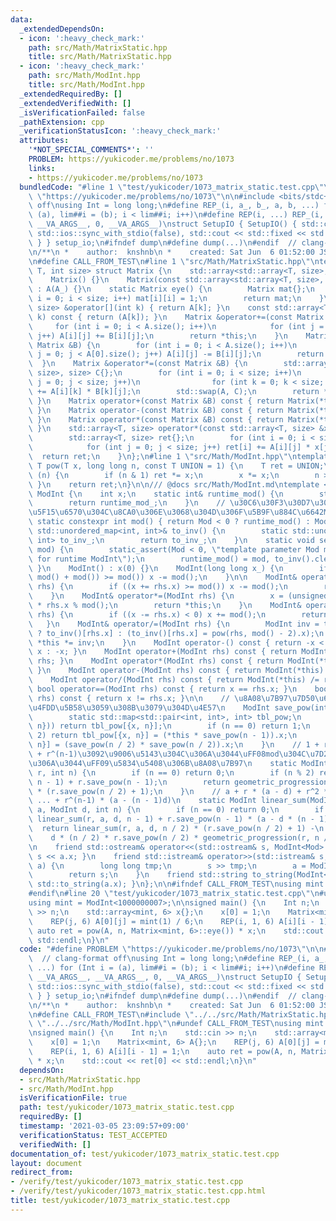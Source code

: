 ```yaml
---
data:
  _extendedDependsOn:
  - icon: ':heavy_check_mark:'
    path: src/Math/MatrixStatic.hpp
    title: src/Math/MatrixStatic.hpp
  - icon: ':heavy_check_mark:'
    path: src/Math/ModInt.hpp
    title: src/Math/ModInt.hpp
  _extendedRequiredBy: []
  _extendedVerifiedWith: []
  _isVerificationFailed: false
  _pathExtension: cpp
  _verificationStatusIcon: ':heavy_check_mark:'
  attributes:
    '*NOT_SPECIAL_COMMENTS*': ''
    PROBLEM: https://yukicoder.me/problems/no/1073
    links:
    - https://yukicoder.me/problems/no/1073
  bundledCode: "#line 1 \"test/yukicoder/1073_matrix_static.test.cpp\"\n#define PROBLEM\
    \ \"https://yukicoder.me/problems/no/1073\"\n\n#include <bits/stdc++.h>  // clang-format\
    \ off\nusing Int = long long;\n#define REP_(i, a_, b_, a, b, ...) for (Int i =\
    \ (a), lim##i = (b); i < lim##i; i++)\n#define REP(i, ...) REP_(i, __VA_ARGS__,\
    \ __VA_ARGS__, 0, __VA_ARGS__)\nstruct SetupIO { SetupIO() { std::cin.tie(nullptr),\
    \ std::ios::sync_with_stdio(false), std::cout << std::fixed << std::setprecision(13);\
    \ } } setup_io;\n#ifndef dump\n#define dump(...)\n#endif  // clang-format on\n\
    \n/**\n *    author:  knshnb\n *    created: Sat Jun  6 01:52:00 JST 2020\n **/\n\
    \n#define CALL_FROM_TEST\n#line 1 \"src/Math/MatrixStatic.hpp\"\ntemplate <class\
    \ T, int size> struct Matrix {\n    std::array<std::array<T, size>, size> A;\n\
    \    Matrix() {}\n    Matrix(const std::array<std::array<T, size>, size> &A_)\
    \ : A(A_) {}\n    static Matrix eye() {\n        Matrix mat{};\n        for (int\
    \ i = 0; i < size; i++) mat[i][i] = 1;\n        return mat;\n    }\n    std::array<T,\
    \ size> &operator[](int k) { return A[k]; }\n    const std::array<T, size> &operator[](int\
    \ k) const { return (A[k]); }\n    Matrix &operator+=(const Matrix &B) {\n   \
    \     for (int i = 0; i < A.size(); i++)\n            for (int j = 0; j < A[0].size();\
    \ j++) A[i][j] += B[i][j];\n        return *this;\n    }\n    Matrix &operator-=(const\
    \ Matrix &B) {\n        for (int i = 0; i < A.size(); i++)\n            for (int\
    \ j = 0; j < A[0].size(); j++) A[i][j] -= B[i][j];\n        return *this;\n  \
    \  }\n    Matrix &operator*=(const Matrix &B) {\n        std::array<std::array<T,\
    \ size>, size> C{};\n        for (int i = 0; i < size; i++)\n            for (int\
    \ j = 0; j < size; j++)\n                for (int k = 0; k < size; k++) C[i][j]\
    \ += A[i][k] * B[k][j];\n        std::swap(A, C);\n        return *this;\n   \
    \ }\n    Matrix operator+(const Matrix &B) const { return Matrix(*this) += B;\
    \ }\n    Matrix operator-(const Matrix &B) const { return Matrix(*this) -= B;\
    \ }\n    Matrix operator*(const Matrix &B) const { return Matrix(*this) *= B;\
    \ }\n    std::array<T, size> operator*(const std::array<T, size> &x) const {\n\
    \        std::array<T, size> ret{};\n        for (int i = 0; i < size; i++)\n\
    \            for (int j = 0; j < size; j++) ret[i] += A[i][j] * x[j];\n      \
    \  return ret;\n    }\n};\n#line 1 \"src/Math/ModInt.hpp\"\ntemplate <class T>\
    \ T pow(T x, long long n, const T UNION = 1) {\n    T ret = UNION;\n    while\
    \ (n) {\n        if (n & 1) ret *= x;\n        x *= x;\n        n >>= 1;\n   \
    \ }\n    return ret;\n}\n\n/// @docs src/Math/ModInt.md\ntemplate <int Mod> struct\
    \ ModInt {\n    int x;\n    static int& runtime_mod() {\n        static int runtime_mod_;\n\
    \        return runtime_mod_;\n    }\n    // \u30C6\u30F3\u30D7\u30EC\u30FC\u30C8\
    \u5F15\u6570\u304C\u8CA0\u306E\u3068\u304D\u306F\u5B9F\u884C\u6642ModInt\n   \
    \ static constexpr int mod() { return Mod < 0 ? runtime_mod() : Mod; }\n    static\
    \ std::unordered_map<int, int>& to_inv() {\n        static std::unordered_map<int,\
    \ int> to_inv_;\n        return to_inv_;\n    }\n    static void set_runtime_mod(int\
    \ mod) {\n        static_assert(Mod < 0, \"template parameter Mod must be negative\
    \ for runtime ModInt\");\n        runtime_mod() = mod, to_inv().clear();\n   \
    \ }\n    ModInt() : x(0) {}\n    ModInt(long long x_) {\n        if ((x = x_ %\
    \ mod() + mod()) >= mod()) x -= mod();\n    }\n\n    ModInt& operator+=(ModInt\
    \ rhs) {\n        if ((x += rhs.x) >= mod()) x -= mod();\n        return *this;\n\
    \    }\n    ModInt& operator*=(ModInt rhs) {\n        x = (unsigned long long)x\
    \ * rhs.x % mod();\n        return *this;\n    }\n    ModInt& operator-=(ModInt\
    \ rhs) {\n        if ((x -= rhs.x) < 0) x += mod();\n        return *this;\n \
    \   }\n    ModInt& operator/=(ModInt rhs) {\n        ModInt inv = to_inv().count(rhs.x)\
    \ ? to_inv()[rhs.x] : (to_inv()[rhs.x] = pow(rhs, mod() - 2).x);\n        return\
    \ *this *= inv;\n    }\n    ModInt operator-() const { return -x < 0 ? mod() -\
    \ x : -x; }\n    ModInt operator+(ModInt rhs) const { return ModInt(*this) +=\
    \ rhs; }\n    ModInt operator*(ModInt rhs) const { return ModInt(*this) *= rhs;\
    \ }\n    ModInt operator-(ModInt rhs) const { return ModInt(*this) -= rhs; }\n\
    \    ModInt operator/(ModInt rhs) const { return ModInt(*this) /= rhs; }\n   \
    \ bool operator==(ModInt rhs) const { return x == rhs.x; }\n    bool operator!=(ModInt\
    \ rhs) const { return x != rhs.x; }\n\n    // \u8A08\u7B97\u7D50\u679C\u3092map\u306B\
    \u4FDD\u5B58\u3059\u308B\u3079\u304D\u4E57\n    ModInt save_pow(int n) const {\n\
    \        static std::map<std::pair<int, int>, int> tbl_pow;\n        if (tbl_pow.count({x,\
    \ n})) return tbl_pow[{x, n}];\n        if (n == 0) return 1;\n        if (n %\
    \ 2) return tbl_pow[{x, n}] = (*this * save_pow(n - 1)).x;\n        return tbl_pow[{x,\
    \ n}] = (save_pow(n / 2) * save_pow(n / 2)).x;\n    }\n    // 1 + r + r^2 + ...\
    \ + r^(n-1)\u3092\u9006\u5143\u304C\u306A\u3044\uFF08mod\u304C\u7D20\u6570\u3067\
    \u306A\u3044\uFF09\u5834\u5408\u306B\u8A08\u7B97\n    static ModInt geometric_progression(ModInt\
    \ r, int n) {\n        if (n == 0) return 0;\n        if (n % 2) return geometric_progression(r,\
    \ n - 1) + r.save_pow(n - 1);\n        return geometric_progression(r, n / 2)\
    \ * (r.save_pow(n / 2) + 1);\n    }\n    // a + r * (a - d) + r^2 * (a - 2d) +\
    \ ... + r^(n-1) * (a - (n - 1)d)\n    static ModInt linear_sum(ModInt r, ModInt\
    \ a, ModInt d, int n) {\n        if (n == 0) return 0;\n        if (n % 2) return\
    \ linear_sum(r, a, d, n - 1) + r.save_pow(n - 1) * (a - d * (n - 1));\n      \
    \  return linear_sum(r, a, d, n / 2) * (r.save_pow(n / 2) + 1) -\n           \
    \    d * (n / 2) * r.save_pow(n / 2) * geometric_progression(r, n / 2);\n    }\n\
    \n    friend std::ostream& operator<<(std::ostream& s, ModInt<Mod> a) { return\
    \ s << a.x; }\n    friend std::istream& operator>>(std::istream& s, ModInt<Mod>&\
    \ a) {\n        long long tmp;\n        s >> tmp;\n        a = ModInt<Mod>(tmp);\n\
    \        return s;\n    }\n    friend std::string to_string(ModInt<Mod> a) { return\
    \ std::to_string(a.x); }\n};\n\n#ifndef CALL_FROM_TEST\nusing mint = ModInt<1000000007>;\n\
    #endif\n#line 20 \"test/yukicoder/1073_matrix_static.test.cpp\"\n#undef CALL_FROM_TEST\n\
    using mint = ModInt<1000000007>;\n\nsigned main() {\n    Int n;\n    std::cin\
    \ >> n;\n    std::array<mint, 6> x{};\n    x[0] = 1;\n    Matrix<mint, 6> A{};\n\
    \    REP(j, 6) A[0][j] = mint(1) / 6;\n    REP(i, 1, 6) A[i][i - 1] = 1;\n   \
    \ auto ret = pow(A, n, Matrix<mint, 6>::eye()) * x;\n    std::cout << ret[0] <<\
    \ std::endl;\n}\n"
  code: "#define PROBLEM \"https://yukicoder.me/problems/no/1073\"\n\n#include <bits/stdc++.h>\
    \  // clang-format off\nusing Int = long long;\n#define REP_(i, a_, b_, a, b,\
    \ ...) for (Int i = (a), lim##i = (b); i < lim##i; i++)\n#define REP(i, ...) REP_(i,\
    \ __VA_ARGS__, __VA_ARGS__, 0, __VA_ARGS__)\nstruct SetupIO { SetupIO() { std::cin.tie(nullptr),\
    \ std::ios::sync_with_stdio(false), std::cout << std::fixed << std::setprecision(13);\
    \ } } setup_io;\n#ifndef dump\n#define dump(...)\n#endif  // clang-format on\n\
    \n/**\n *    author:  knshnb\n *    created: Sat Jun  6 01:52:00 JST 2020\n **/\n\
    \n#define CALL_FROM_TEST\n#include \"../../src/Math/MatrixStatic.hpp\"\n#include\
    \ \"../../src/Math/ModInt.hpp\"\n#undef CALL_FROM_TEST\nusing mint = ModInt<1000000007>;\n\
    \nsigned main() {\n    Int n;\n    std::cin >> n;\n    std::array<mint, 6> x{};\n\
    \    x[0] = 1;\n    Matrix<mint, 6> A{};\n    REP(j, 6) A[0][j] = mint(1) / 6;\n\
    \    REP(i, 1, 6) A[i][i - 1] = 1;\n    auto ret = pow(A, n, Matrix<mint, 6>::eye())\
    \ * x;\n    std::cout << ret[0] << std::endl;\n}\n"
  dependsOn:
  - src/Math/MatrixStatic.hpp
  - src/Math/ModInt.hpp
  isVerificationFile: true
  path: test/yukicoder/1073_matrix_static.test.cpp
  requiredBy: []
  timestamp: '2021-03-05 23:09:57+09:00'
  verificationStatus: TEST_ACCEPTED
  verifiedWith: []
documentation_of: test/yukicoder/1073_matrix_static.test.cpp
layout: document
redirect_from:
- /verify/test/yukicoder/1073_matrix_static.test.cpp
- /verify/test/yukicoder/1073_matrix_static.test.cpp.html
title: test/yukicoder/1073_matrix_static.test.cpp
---
```

